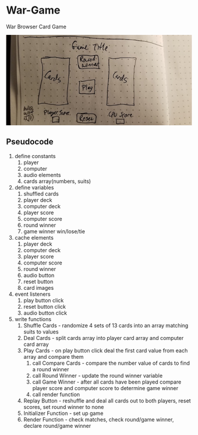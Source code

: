 # War-Game
War Browser Card Game

![Image Description](./css/imgs/War-Wireframe.jpg)

## Pseudocode

1. define constants
    1. player
    2. computer
    3. audio elements
    4. cards array(numbers, suits)
2. define variables
    1. shuffled cards
    2. player deck
    3. computer deck
    4. player score
    5. computer score
    6. round winner
    7. game winner win/lose/tie
3. cache elements
    1. player deck
    2. computer deck
    3. player score
    4. computer score
    5. round winner
    6. audio button
    7. reset button
    8. card images
4. event listeners
    1. play button click
    2. reset button click
    3. audio button click
5. write functions
    1. Shuffle Cards - randomize 4 sets of 13 cards into an array matching suits to values
    2. Deal Cards - split cards array into player card array and computer card array
    3. Play Cards - on play button click deal the first card value from each array and compare them
        1. call Compare Cards - compare the number value of cards to find a round winner 
        2. call Round Winner - update the round winner variable
        3. call Game Winner - after all cards have been played compare player score and computer score to determine game winner
        4. call render function
    7. Replay Button - reshuffle and deal all cards out to both players, reset scores, set round winner to none
    8. Initializer Function - set up game
    9. Render Function - check matches, check round/game winner, declare round/game winner 
